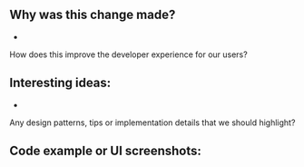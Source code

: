 ## Why was this change made?
- 
How does this improve the developer experience for our users?



## Interesting ideas:
- 
Any design patterns, tips or implementation details that we should highlight?



## Code example or UI screenshots: